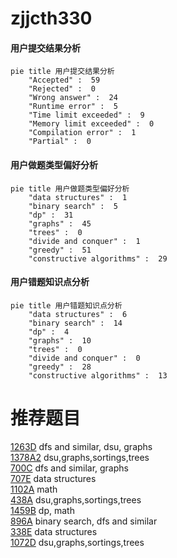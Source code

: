 # zjjcth330

<!-- tabs:start -->



#### **用户提交结果分析**

```mermaid
pie title 用户提交结果分析
    "Accepted" :  59
    "Rejected" :  0
    "Wrong answer" :  24
    "Runtime error" :  5
    "Time limit exceeded" :  9
    "Memory limit exceeded" :  0
    "Compilation error" :  1
    "Partial" :  0
```

#### **用户做题类型偏好分析**

```mermaid
pie title 用户做题类型偏好分析
    "data structures" :  1
    "binary search" :  5
    "dp" :  31
    "graphs" :  45
    "trees" :  0
    "divide and conquer" :  1
    "greedy" :  51
    "constructive algorithms" :  29
```
#### **用户错题知识点分析**

```mermaid
pie title 用户错题知识点分析
    "data structures" :  6
    "binary search" :  14
    "dp" :  4
    "graphs" :  10
    "trees" :  0
    "divide and conquer" :  0
    "greedy" :  28
    "constructive algorithms" :  13
```



<!-- tabs:end -->
# 推荐题目
[1263D](https://codeforces.com/contest/1263/problem/D)		dfs and similar,
                        dsu,
                        graphs		  
[1378A2](https://codeforces.com/contest/1378A/problem/2)		dsu,graphs,sortings,trees		  
[700C](https://codeforces.com/contest/700/problem/C)		dfs and similar,
                        graphs		  
[707E](https://codeforces.com/contest/707/problem/E)		data structures		  
[1102A](https://codeforces.com/contest/1102/problem/A)		math		  
[438A](https://codeforces.com/contest/438/problem/A)		dsu,graphs,sortings,trees		  
[1459B](https://codeforces.com/contest/1459/problem/B)		dp,
                        math		  
[896A](https://codeforces.com/contest/896/problem/A)		binary search,
                        dfs and similar		  
[338E](https://codeforces.com/contest/338/problem/E)		data structures		  
[1072D](https://codeforces.com/contest/1072/problem/D)		dsu,graphs,sortings,trees		  
